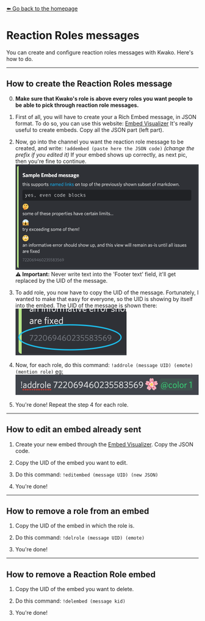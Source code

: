 [⬅️ Go back to the homepage](index.html)

# Reaction Roles messages
You can create and configure reaction roles messages with Kwako. Here's how to do.

---
## How to create the Reaction Roles message
0. **Make sure that Kwako's role is above every roles you want people to be able to pick through reaction role messages.**

1. First of all, you will have to create your a Rich Embed message, in JSON format. To do so, you can use this website: [Embed Visualizer](https://leovoel.github.io/embed-visualizer/)
It's really useful to create embeds.
Copy all the JSON part (left part).

2. Now, go into the channel you want the reaction role message to be created, and write:
`!addembed (paste here the JSON code)` *(change the prefix if you edited it)*
If your embed shows up correctly, as next pic, then you're fine to continue.
![](assets/embed.png)
**⚠️ Important:** Never write text into the 'Footer text' field, it'll get replaced by the UID of the message.

3. To add role, you now have to copy the UID of the message. Fortunately, I wanted to make that easy for everyone, so the UID is showing by itself into the embed.
The UID of the message is shown there:
![](assets/embeduid.png)

4. Now, for each role, do this command:
`!addrole (message UID) (emote) (mention role)`
<u>eg:</u>
![](assets/addrole.png)

5. You're done! Repeat the step 4 for each role.
---
## How to edit an embed already sent
1. Create your new embed through the [Embed Visualizer](https://leovoel.github.io/embed-visualizer/). Copy the JSON code.

2. Copy the UID of the embed you want to edit.

3. Do this command:
`!editembed (message UID) (new JSON)`

4. You're done!
---
## How to remove a role from an embed
1. Copy the UID of the embed in which the role is.

2. Do this command:
`!delrole (message UID) (emote)`

3. You're done!
---
## How to remove a Reaction Role embed
1. Copy the UID of the embed you want to delete.

2. Do this command:
`!delembed (message kid)`

3. You're done!